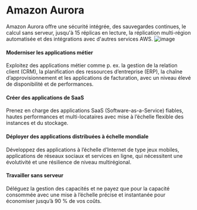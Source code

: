 # Amazon Aurora
Amazon Aurora offre une sécurité intégrée, des sauvegardes continues, le calcul sans serveur, jusqu'à 15 réplicas en lecture, la réplication multi-région automatisée et des intégrations avec d'autres services AWS.
![image](https://user-images.githubusercontent.com/103506746/210063507-d295d277-adb1-4b06-ae8b-152bee77a928.png)
#### Moderniser les applications métier
Exploitez des applications métier comme p. ex. la gestion de la relation client (CRM), la planification des ressources d’entreprise (ERP), la chaîne d’approvisionnement et les applications de facturation, avec un niveau élevé de disponibilité et de performances.
#### Créer des applications de SaaS
Prenez en charge des applications SaaS (Software-as-a-Service) fiables, hautes performances et multi-locataires avec mise à l’échelle flexible des instances et du stockage.
#### Déployer des applications distribuées à échelle mondiale
Développez des applications à l’échelle d’Internet de type jeux mobiles, applications de réseaux sociaux et services en ligne, qui nécessitent une évolutivité et une résilience de niveau multirégional.
 

#### Travailler sans serveur
Déléguez la gestion des capacités et ne payez que pour la capacité consommée avec une mise à l’échelle précise et instantanée pour économiser jusqu’à 90 % de vos coûts.
